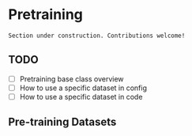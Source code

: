 # Pretraining

```{attention}
Section under construction. Contributions welcome!
```

## TODO

- [ ] Pretraining base class overview
- [ ] How to use a specific dataset in config
- [ ] How to use a specific dataset in code

## Pre-training Datasets

```{include} ../api/summary/pretraining_datasets.md
```
